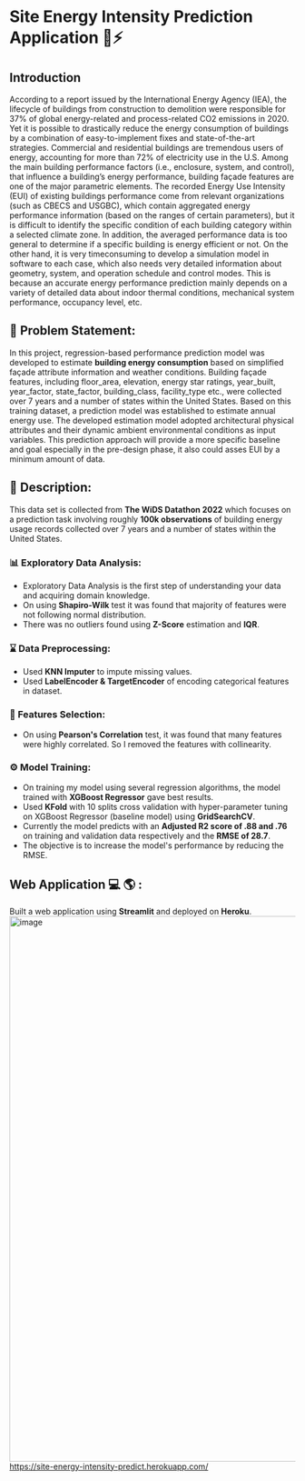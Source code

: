 # Site Energy Intensity Prediction Application 🏢⚡
## Introduction
According to a report issued by the International Energy Agency (IEA), the lifecycle of buildings from construction to demolition were responsible for 37% of global energy-related and process-related CO2 emissions in 2020. 
Yet it is possible to drastically reduce the energy consumption of buildings by a combination of easy-to-implement fixes and state-of-the-art strategies. 
Commercial and residential buildings are tremendous users of energy, accounting for more
than 72% of electricity use in the U.S. Among the main building performance factors (i.e., enclosure, system,
and control), that influence a building’s energy performance, building façade features are one of the major
parametric elements. The recorded Energy Use Intensity (EUI) of existing buildings performance come from
relevant organizations (such as CBECS and USGBC), which contain aggregated energy performance
information (based on the ranges of certain parameters), but it is difficult to identify the specific condition of
each building category within a selected climate zone. In addition, the averaged performance data is too
general to determine if a specific building is energy efficient or not. On the other hand, it is very timeconsuming to develop a simulation model in software to each case, which also needs very detailed
information about geometry, system, and operation schedule and control modes. This is because an
accurate energy performance prediction mainly depends on a variety of detailed data about indoor thermal
conditions, mechanical system performance, occupancy level, etc. 

## 🧭 Problem Statement: 
In this project, regression-based performance prediction model was developed to estimate **building energy consumption** based on simplified
façade attribute information and weather conditions. Building façade features, including floor_area, elevation, energy star ratings, year_built, 
year_factor, state_factor, building_class, facility_type etc., were collected over 7 years and a number of states within the United States. 
Based on this training dataset, a prediction model was established to estimate annual energy use. The developed estimation model adopted
architectural physical attributes and their dynamic ambient environmental conditions as input variables. This
prediction approach will provide a more specific baseline and goal especially in the pre-design phase, it also
could asses EUI by a minimum amount of data.

## 🧾 Description: 
This data set is collected from **The WiDS Datathon 2022** which focuses on a prediction task involving roughly **100k observations** of building energy 
usage records collected over 7 years and a number of states within the United States.

### :bar_chart: Exploratory Data Analysis:
* Exploratory Data Analysis is the first step of understanding your data and acquiring domain knowledge. 
* On using **Shapiro-Wilk** test it was found that majority of features were not following normal distribution.
* There was no outliers found using **Z-Score** estimation and **IQR**.


### :hourglass: Data Preprocessing:
* Used **KNN Imputer** to impute missing values.
* Used **LabelEncoder & TargetEncoder** of encoding categorical features in dataset.

### :mag_right: Features Selection:
* On using **Pearson's Correlation** test, it was found that many features were highly correlated. So I removed the features with collinearity.

### ⚙ Model Training:
* On training my model using several regression algorithms, the model trained with **XGBoost Regressor** gave best results. 
* Used **KFold** with 10 splits cross validation with hyper-parameter tuning on XGBoost Regressor (baseline model) using **GridSearchCV**.
* Currently the model predicts with an **Adjusted R2 score of .88 and .76** on training and validation data respectively and the **RMSE of 28.7**.
* The objective is to increase the model's performance by reducing the RMSE.

## Web Application :computer: :earth_americas: :
Built a web application using **Streamlit** and deployed on **Heroku**.
<img width="960" alt="image" src="https://user-images.githubusercontent.com/81012989/158674282-b53c7be6-01b5-44c6-9b9c-1c9bce25e927.png">
https://site-energy-intensity-predict.herokuapp.com/







